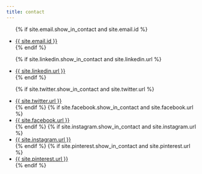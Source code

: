 ```yaml
---
title: contact
---
```


<ul>
  <!-- Email -->

  {% if site.email.show_in_contact and site.email.id %}
	  <li><a href="mailto:{{ site.email.id }}" class="icon fa-envelope" target="_blank"><span class="info">   {{ site.email.id }}</span></a></li>
  {% endif %}

  <!-- Work -->

  {% if site.linkedin.show_in_contact and site.linkedin.url %}
	  <li><a href="{{ site.linkedin.url }}" class="icon fa-linkedin" target="_blank"><span class="info">    {{ site.linkedin.url }}</span></a></li>
  {% endif %}

  <!-- Social -->

  {% if site.twitter.show_in_contact and site.twitter.url %}
	  <li><a href="{{ site.twitter.url }}" class="icon fa-twitter" target="_blank"><span class="info">    {{ site.twitter.url }}</span></a></li>
  {% endif %}
  {% if site.facebook.show_in_contact and site.facebook.url %}
	  <li><a href="{{ site.facebook.url }}" class="icon fa-facebook" target="_blank"><span class="info">    {{ site.facebook.url }}</span></a></li>
  {% endif %}
  {% if site.instagram.show_in_contact and site.instagram.url %}
	  <li><a href="{{ site.instagram.url }}" class="icon fa-instagram" target="_blank"><span class="info">    {{ site.instagram.url }}</span></a></li>
  {% endif %}
  {% if site.pinterest.show_in_contact and site.pinterest.url %}
	  <li><a href="{{ site.pinterest.url }}" class="icon fa-pinterest" target="_blank"><span class="info">    {{ site.pinterest.url }}</span></a></li>
  {% endif %}
</ul>

